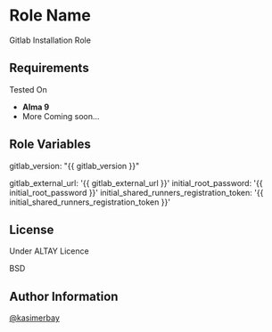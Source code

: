 Role Name
=========

Gitlab Installation Role

Requirements
------------

Tested On 
* **Alma 9**
* More Coming soon...

Role Variables
--------------

gitlab_version: "{{ gitlab_version }}"

gitlab_external_url: '{{ gitlab_external_url }}'
initial_root_password: '{{ initial_root_password }}'
initial_shared_runners_registration_token: '{{ initial_shared_runners_registration_token }}'


License
-------

Under ALTAY Licence


BSD

Author Information
------------------

[@kasimerbay](https://kasimerbay.github.io)
